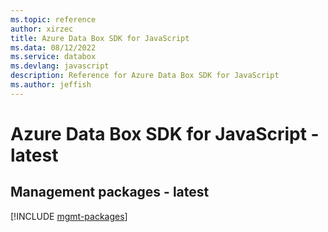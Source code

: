 ```yaml
---
ms.topic: reference
author: xirzec
title: Azure Data Box SDK for JavaScript
ms.data: 08/12/2022
ms.service: databox
ms.devlang: javascript
description: Reference for Azure Data Box SDK for JavaScript
ms.author: jeffish
---
```

# Azure Data Box SDK for JavaScript - latest

## Management packages - latest
[!INCLUDE [mgmt-packages](data-box-mgmt-index.md)]